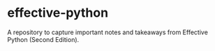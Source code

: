 # effective-python
A repository to capture important notes and takeaways from Effective Python (Second Edition).
